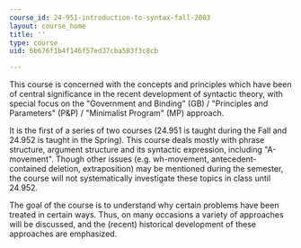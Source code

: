 ```yaml
---
course_id: 24-951-introduction-to-syntax-fall-2003
layout: course_home
title: ''
type: course
uid: 6b676f1b4f146f57ed37cba583f3c8cb

---
```

This course is concerned with the concepts and principles which have been of central significance in the recent development of syntactic theory, with special focus on the "Government and Binding" (GB) / "Principles and Parameters" (P&P) / "Minimalist Program" (MP) approach.

It is the first of a series of two courses (24.951 is taught during the Fall and 24.952 is taught in the Spring). This course deals mostly with phrase structure, argument structure and its syntactic expression, including "A-movement". Though other issues (e.g. wh-movement, antecedent-contained deletion, extraposition) may be mentioned during the semester, the course will not systematically investigate these topics in class until 24.952.

The goal of the course is to understand why certain problems have been treated in certain ways. Thus, on many occasions a variety of approaches will be discussed, and the (recent) historical development of these approaches are emphasized.
